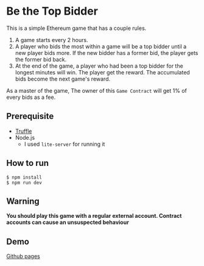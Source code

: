 # Be the Top Bidder
This is a simple Ethereum game that has a couple rules.
1. A game starts every 2 hours.
2. A player who bids the most within a game will be a top bidder until a new player bids more. If the new bidder has a former bid, the player gets the former bid back.
3. At the end of the game, a player who had been a top bidder for the longest minutes will win. The player get the reward. The accumulated bids become the next game's reward.

As a master of the game, The owner of this `Game Contract` will get 1% of every bids as a fee.

## Prerequisite
<!-- - One of the two followings
  - [Metamask][metamask] (It's easier)
  - Local Ethereum node on port 8545, which is attached to Ehtereum Mainnet
    - [Geth][geth]
    - [Parity][parity]
    - or whatever -->
- [Truffle][truffle]
- Node.js
  - I used `lite-server` for running it

## How to run
```
$ npm install
$ npm run dev
```

## Warning
**You should play this game with a regular external account. Contract accounts can cause an unsuspected behaviour**

## Demo
[Github pages][demo-page]

[truffle]:https://github.com/trufflesuite/truffle
[demo-page]:https://santonychoi.github.io/enjoyable-solidity/02_be_the_top_bidder/src/index.html
